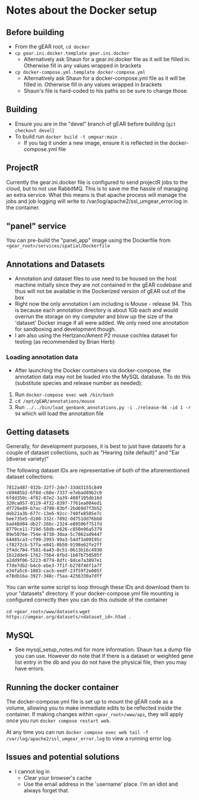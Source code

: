 # Notes about the Docker setup

## Before building

* From the gEAR root, `cd docker`
* `cp gear.ini.docker.template gear.ini.docker`
  * Alternatively ask Shaun for a gear.ini.docker file as it will be filled in. Otherwise fill in any values wrapped in brackets
* `cp docker-compose.yml.template docker-compose.yml`
  * Alternatively ask Shaun for a docker-compose.yml file as it will be filled in. Otherwise fill in any values wrapped in brackets
  * Shaun's file is hard-coded to his paths so be sure to change those.

## Building

* Ensure you are in the "devel" branch of gEAR before building (`git checkout devel`)
* To build run `docker build -t umgear:main .`
  * If you tag it under a new image, ensure it is reflected in the docker-compose.yml file

## ProjectR

Currently the gear.ini.docker file is configured to send projectR jobs to the cloud, but to not use RabbitMQ.  This is to save me the hassle of managing an extra service.  What this means is that apache process will manage the jobs and job logging will write to /var/log/apache2/ssl_umgear_error.log in the container.

## "panel" service

You can pre-build the "panel_app" image using the Dockerfile from `<gear_root>/services/spatial/Dockerfile`

## Annotations and Datasets

* Annotation and dataset files to use need to be housed on the host machine initially since they are not contained in the gEAR codebase and thus will not be available in the Dockerized version of gEAR out of the box
* Right now the only annotation I am including is Mouse - release 94.  This is because each annotation directory is about 1Gb each and would overrun the storage on my computer and blow up the size of the 'dataset' Docker image if all were added.  We only need one annotation for sandboxing and development though.
* I am also using the Hertzano/Ament P2 mouse cochlea dataset for testing (as recommended by Brian Herb)

### Loading annotation data

* After launching the Docker containers via docker-compose, the annotation data may not be loaded into the MySQL database.  To do this (substitute species and release number as needed):

1. Run `docker-compose exec web /bin/bash`
2. `cd /opt/gEAR/annotations/mouse`
3. Run `../../bin/load_genbank_annotations.py -i ./release-94 -id 1 -r 94` which will load the annotation file

## Getting datasets

Generally, for development purposes, it is best to just have datasets for a couple of dataset collections, such as "Hearing (site default)" and "Ear (diverse variety)"

The following dataset IDs are representative of both of the aforementioned dataset collections:

```text
7812a487-932b-32f7-2de7-33dd3155c849
c69485b2-6f8d-c60e-7337-e7ebad89b2c0
6fdd350c-4f82-07e2-3a39-408f105db16d
320ca057-0119-4f32-8397-7761ea084ed1
df726e89-b7ac-d798-83bf-2bd69d7f3b52
deb21a3b-677c-13e6-92cc-740fe8505e7c
bee735e5-d180-332c-7892-dd751dd76bb8
bad48d04-db27-26bc-2324-e88506f751fd
8779ce11-719d-58db-e626-c850e96a5379
09e5076e-754e-8738-30aa-5c7062ad9447
64485ca3-cf99-2993-99a3-54df3a09195c
cf8272cb-57fa-e841-0b50-9198e62fe2ff
2f4dc784-f581-6a43-0c51-0613b16c4930
1b12dde9-1762-7564-8fbd-1b07b750505f
a2dd9f06-5223-0779-8dfc-8dce7a3897e1
f7de7db2-b4cb-ebe3-7f1f-b278f46f1a7f
e34fa5c6-1083-cacb-eedf-23f59f2e005f
e78db16a-3927-348c-f5aa-4256330a7dff
```

You can write some script to loop through these IDs and download them to your "datasets" directory. If your docker-compose.yml file mounting is configured correctly then you can do this outside of the container

`cd <gear_root>/www/datasets`
`wget https://umgear.org/datasets/<dataset_id>.h5ad .`

## MySQL

* See mysql_setup_notes.md for more information.  Shaun has a dump file you can use.  However do note that if there is a dataset or weighted gene list entry in the db and you do not have the physical file, then you may have errors.

## Running the docker container

The docker-compose.yml file is set up to mount the gEAR code as a volume, allowing you to make immediate edits to be reflected inside the container.  If making changes within `<gear_root>/www/api`, they will apply once you run `docker compose restart web`.

At any time you can run `docker compose exec web tail -f /var/log/apache2/ssl_umgear_error.log` to view a running error log.

## Issues and potential solutions

* I cannot log in
  * Clear your browser's cache
  * Use the email address in the 'username' place.  I'm an idiot and always forget that.
